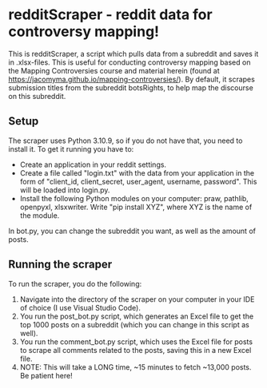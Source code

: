 # redditScraper - reddit data for controversy mapping!

This is redditScraper, a script which pulls data from a subreddit and saves it in .xlsx-files. This is useful for conducting controversy mapping based on the Mapping Controversies course and material herein (found at https://jacomyma.github.io/mapping-controversies/). By default, it scrapes submission titles from the subreddit botsRights, to help map the discourse on this subreddit. 

## Setup
The scraper uses Python 3.10.9, so if you do not have that, you need to install it. To get it running you have to:
* Create an application in your reddit settings.
* Create a file called "login.txt" with the data from your application in the form of "client_id, client_secret, user_agent, username, password". This will be loaded into login.py.
* Install the following Python modules on your computer: praw, pathlib, openpyxl, xlsxwriter. Write "pip install XYZ", where XYZ is the name of the module.

In bot.py, you can change the subreddit you want, as well as the amount of posts.

## Running the scraper
To run the scraper, you do the following:
1. Navigate into the directory of the scraper on your computer in your IDE of choice (I use Visual Studio Code).
2. You run the post_bot.py script, which generates an Excel file to get the top 1000 posts on a subreddit (which you can change in this script as well).
3. You run the comment_bot.py script, which uses the Excel file for posts to scrape all comments related to the posts, saving this in a new Excel file.
  1. NOTE: This will take a LONG time, ~15 minutes to fetch ~13,000 posts. Be patient here!
